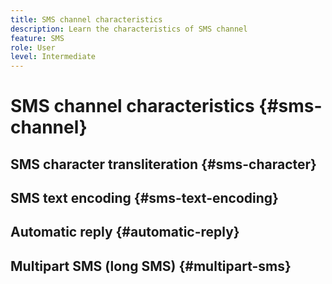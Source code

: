```yaml
---
title: SMS channel characteristics
description: Learn the characteristics of SMS channel
feature: SMS
role: User
level: Intermediate
---
```


# SMS channel characteristics {#sms-channel}

## SMS character transliteration {#sms-character}

## SMS text encoding {#sms-text-encoding}

## Automatic reply {#automatic-reply}

## Multipart SMS (long SMS) {#multipart-sms}

